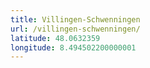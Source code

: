 ```yaml
---
title: Villingen-Schwenningen
url: /villingen-schwenningen/
latitude: 48.0632359
longitude: 8.494502200000001
---
```


